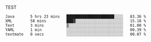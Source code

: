 TEST

<!--START_SECTION:waka-->

```text
Java       5 hrs 23 mins   █████████████████████░░░░   83.36 %
XML        58 mins         ███▓░░░░░░░░░░░░░░░░░░░░░   15.18 %
Text       3 mins          ▒░░░░░░░░░░░░░░░░░░░░░░░░   01.00 %
YAML       1 min           ░░░░░░░░░░░░░░░░░░░░░░░░░   00.39 %
textmate   0 secs          ░░░░░░░░░░░░░░░░░░░░░░░░░   00.07 %
```

<!--END_SECTION:waka-->
